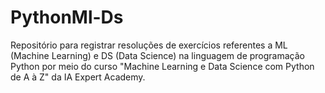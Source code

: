 # PythonMl-Ds
Repositório para registrar resoluções de exercícios referentes a ML (Machine Learning) e DS (Data Science) na linguagem de programação Python por meio do curso "Machine Learning e Data Science com Python de A à Z" da IA Expert Academy.

